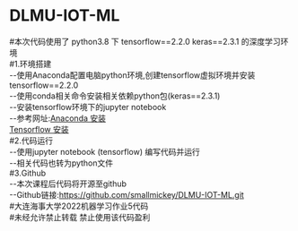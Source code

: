 # DLMU-IOT-ML  
#本次代码使用了 python3.8 下 tensorflow==2.2.0 keras==2.3.1 的深度学习环境  
#1.环境搭建  
--使用Anaconda配置电脑python环境,创建tensorflow虚拟环境并安装tensorflow==2.2.0  
--使用conda相关命令安装相关依赖python包(keras==2.3.1)  
--安装tensorflow环境下的jupyter notebook  
--参考网址:[Anaconda 安装](https://blog.csdn.net/weixin_42855758/article/details/122795125)  
[Tensorflow 安装](https://zhuanlan.zhihu.com/p/84568790)  
#2.代码运行  
--使用jupyter notebook (tensorflow) 编写代码并运行  
--相关代码也转为python文件  
#3.Github  
--本次课程后代码将开源至github  
--Github链接:<https://github.com/smallmickey/DLMU-IOT-ML.git>  
#大连海事大学2022机器学习作业5代码   
#未经允许禁止转载 禁止使用该代码盈利
